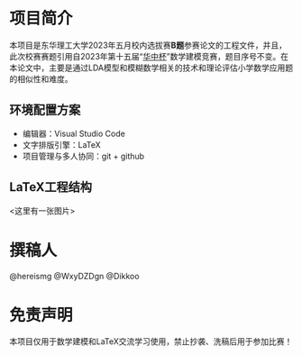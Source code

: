 # 项目简介

本项目是东华理工大学2023年五月校内选拔赛**B题**参赛论文的工程文件，并且，此次校赛赛题引用自2023年第十五届“[华中杯](http://www.hzbmmc.com/views/award/award-item.html?navigate=inform&id=1652637360983003137)”数学建模竞赛，题目序号不变。在本论文中，主要是通过LDA模型和模糊数学相关的技术和理论评估小学数学应用题的相似性和难度。

## 环境配置方案
- 编辑器：Visual Studio Code
- 文字排版引擎：LaTeX
- 项目管理与多人协同：git + github

## LaTeX工程结构

<这里有一张图片>

# 撰稿人

@hereismg
@WxyDZDgn
@Dikkoo

# 免责声明

本项目仅用于数学建模和LaTeX交流学习使用，禁止抄袭、洗稿后用于参加比赛！
